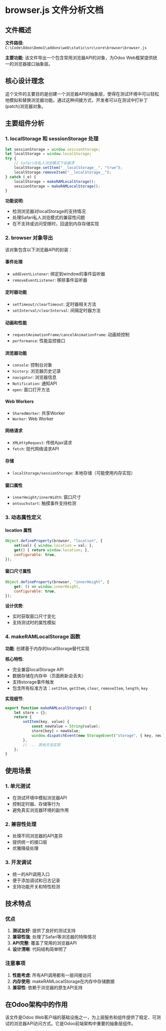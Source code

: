 # browser.js 文件分析文档

## 文件概述

**文件路径**: `C:\Code\Odoo\Demo1\addons\web\static\src\core\browser\browser.js`

**主要功能**: 该文件导出一个包含常用浏览器API的对象，为Odoo Web框架提供统一的浏览器接口抽象层。

## 核心设计理念

这个文件的主要目的是创建一个浏览器API的抽象层，使得在测试环境中可以轻松地模拟和替换浏览器功能。通过这种间接方式，开发者可以在测试中打补丁(patch)浏览器对象。

## 主要组件分析

### 1. localStorage 和 sessionStorage 处理

```javascript
let sessionStorage = window.sessionStorage;
let localStorage = window.localStorage;
try {
    // Safari在私人浏览模式下会崩溃
    localStorage.setItem("__localStorage__", "true");
    localStorage.removeItem("__localStorage__");
} catch (_e) {
    localStorage = makeRAMLocalStorage();
    sessionStorage = makeRAMLocalStorage();
}
```

**功能说明**:
- 检测浏览器对localStorage的支持情况
- 处理Safari私人浏览模式的兼容性问题
- 在不支持或访问受限时，回退到内存存储实现

### 2. browser 对象导出

该对象包含以下浏览器API的封装：

#### 事件处理
- `addEventListener`: 绑定到window的事件监听器
- `removeEventListener`: 移除事件监听器

#### 定时器功能
- `setTimeout/clearTimeout`: 定时器相关方法
- `setInterval/clearInterval`: 间隔定时器方法

#### 动画和性能
- `requestAnimationFrame/cancelAnimationFrame`: 动画帧控制
- `performance`: 性能监控接口

#### 浏览器功能
- `console`: 控制台对象
- `history`: 浏览器历史记录
- `navigator`: 浏览器信息
- `Notification`: 通知API
- `open`: 窗口打开方法

#### Web Workers
- `SharedWorker`: 共享Worker
- `Worker`: Web Worker

#### 网络请求
- `XMLHttpRequest`: 传统Ajax请求
- `fetch`: 现代网络请求API

#### 存储
- `localStorage/sessionStorage`: 本地存储（可能使用内存实现）

#### 窗口属性
- `innerHeight/innerWidth`: 窗口尺寸
- `ontouchstart`: 触摸事件支持检测

### 3. 动态属性定义

#### location 属性
```javascript
Object.defineProperty(browser, "location", {
    set(val) { window.location = val; },
    get() { return window.location; },
    configurable: true,
});
```

#### 窗口尺寸属性
```javascript
Object.defineProperty(browser, "innerHeight", {
    get: () => window.innerHeight,
    configurable: true,
});
```

**设计优势**:
- 实时获取窗口尺寸变化
- 支持测试时的属性模拟

### 4. makeRAMLocalStorage 函数

**功能**: 创建基于内存的localStorage替代实现

**核心特性**:
- 完全兼容localStorage API
- 数据存储在内存中（页面刷新会丢失）
- 支持storage事件触发
- 包含所有标准方法：`setItem`, `getItem`, `clear`, `removeItem`, `length`, `key`

**实现细节**:
```javascript
export function makeRAMLocalStorage() {
    let store = {};
    return {
        setItem(key, value) {
            const newValue = String(value);
            store[key] = newValue;
            window.dispatchEvent(new StorageEvent("storage", { key, newValue }));
        },
        // ... 其他方法实现
    };
}
```

## 使用场景

### 1. 单元测试
- 在测试环境中模拟浏览器API
- 控制定时器、存储等行为
- 避免真实浏览器环境的副作用

### 2. 兼容性处理
- 处理不同浏览器的API差异
- 提供统一的接口层
- 优雅降级处理

### 3. 开发调试
- 统一的API调用入口
- 便于添加调试和日志记录
- 支持功能开关和特性检测

## 技术特点

### 优点
1. **测试友好**: 提供了良好的测试支持
2. **兼容性强**: 处理了Safari等浏览器的特殊情况
3. **API完整**: 覆盖了常用的浏览器API
4. **设计清晰**: 代码结构简单明了

### 注意事项
1. **性能考虑**: 所有API调用都有一层间接访问
2. **内存使用**: makeRAMLocalStorage在内存中存储数据
3. **兼容性**: 依赖于浏览器的原生API支持

## 在Odoo架构中的作用

该文件是Odoo Web客户端的基础设施之一，为上层服务和组件提供了稳定、可测试的浏览器API访问方式。它是Odoo前端架构中重要的抽象层组件。